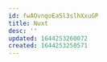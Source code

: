 ```yaml
---
id: fwAOvnqoEaSl3slhXxuGP
title: Nuxt
desc: ''
updated: 1644253260072
created: 1644253250571
---
```




